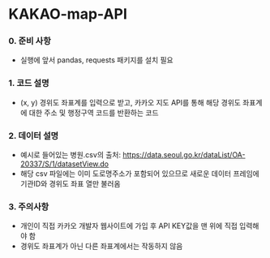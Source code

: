 # KAKAO-map-API

### 0. 준비 사항
- 실행에 앞서 pandas, requests 패키지를 설치 필요

### 1. 코드 설명
- (x, y) 경위도 좌표계를 입력으로 받고, 카카오 지도 API를 통해 해당 경위도 좌표계에 대한 주소 및 행정구역 코드를 반환하는 코드 


### 2. 데이터 설명
- 예시로 들어있는 병원.csv의 출처: https://data.seoul.go.kr/dataList/OA-20337/S/1/datasetView.do
- 해당 csv 파일에는 이미 도로명주소가 포함되어 있으므로 새로운 데이터 프레임에 기관ID와 경위도 좌표 열만 불러옴 


### 3. 주의사항
- 개인이 직접 카카오 개발자 웹사이트에 가입 후 API KEY값을 맨 위에 직접 입력해야 함 
- 경위도 좌표계가 아닌 다른 좌표계에서는 작동하지 않음
